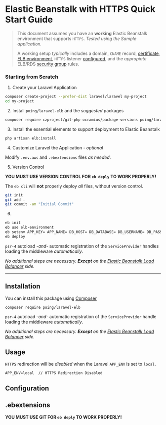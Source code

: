 # Elastic Beanstalk with HTTPS Quick Start Guide

> This document assumes you have an **working** Elastic Beanstalk environment that supports `HTTPS`.  *Tested using the Sample application.*
>
> A working setup *typically* includes a domain, `CNAME` record, [certificate](https://console.aws.amazon.com/acm/), [ELB environment](https://console.aws.amazon.com/elasticbeanstalk/), `HTTPS` listener [configured](ELB.md), and the *appropiate* ELB/RDS [security group](https://console.aws.amazon.com/ec2/v2/#SecurityGroups) rules.

### Starting from Scratch

1. Create your Laravel Application

```sh
composer create-project --prefer-dist laravel/laravel my-project
cd my-project

```

2. Install `poing/laravel-elb` and the *suggested* packages

```sh
composer require czproject/git-php ocramius/package-versions poing/laravel-elb
```

3. Install the essential elements to support deployment to Elastic Beanstalk

```sh
php artisan elb:install
```

4. Customize Laravel the Application - *optional*

Modify `.env.aws` and `.ebextensions` files *as needed*.

5. Version Control

**YOU MUST USE VERSION CONTROL FOR `eb deply` TO WORK PROPERLY!**

The `eb cli` will **not** properly deploy *all* files, without version control.

```sh
git init
git add .
git commit -am "Initial Commit"
```

6. 


```sh
eb init
eb use elb-environment
eb setenv APP_KEY= APP_NAME= DB_HOST= DB_DATABASE= DB_USERNAME= DB_PASSWORD=
eb deploy
```

`psr-4` autoload *-and-* automatic registration of the `ServiceProvider` handles loading the middleware *automatically*.  

*No additional steps are necessary.  **Except** on the [Elastic Beanstalk Load Balancer](http://docs.aws.amazon.com/elasticbeanstalk/latest/dg/configuring-https-elb.html) side.* 

---





## Installation
You can install this package using [Composer](https://getcomposer.org/)
```
composer require poing/laravel-elb
```

`psr-4` autoload *-and-* automatic registration of the `ServiceProvider` handle loading the middleware *automatically*.  

*No additional steps are necessary.  **Except** on the [Elastic Beanstalk Load Balancer](http://docs.aws.amazon.com/elasticbeanstalk/latest/dg/configuring-https-elb.html) side.* 

## Usage

`HTTPS` redirection will be *disabled* when the Laravel `APP_ENV` is set to `local`.

```
APP_ENV=local  // HTTPS Redirection Disabled
```

## Configuration

## .ebextensions

**YOU MUST USE GIT FOR `eb deply` TO WORK PROPERLY!**